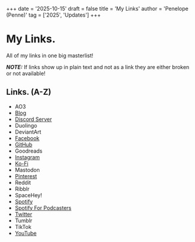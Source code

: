 +++
date = '2025-10-15'
draft = false
title = 'My Links'
author = 'Penelope (Penne)'
tag = ['2025', 'Updates']
+++

# My Links.

All of my links in one big masterlist!

***NOTE:*** If links show up in plain text and not as a link they are either broken or not available!

## Links. (A-Z)

- AO3
- [Blog](https://penne.blog/)
- [Discord Server](https://discord.gg/4SfTskXKaC)
- Duolingo
- DeviantArt
- [Facebook](https://www.facebook.com/nyanccat/)
- [GitHub](https://github.com/penne-not-pasta/)
- Goodreads
- [Instagram](https://instagram.com/azte.a)
- [Ko-Fi](https://ko-fi.com/R6R1V5XR6)
- Mastodon
- [Pinterest](https://www.pinterest.com/nonbinarybyte/)
- Reddit
- Ribblr
- SpaceHey!
- [Spotify](https://open.spotify.com/user/3154zryvfprva4adogotla324bzy)
- [Spotify For Podcasters](https://open.spotify.com/show/6VyG5SBv9bVEYROB9jphwW?si=4SIK2beIS5qYqTUshKnIVA)
- [Twitter](https://x.com/penne_not_pasta)
- Tumblr
- TikTok
- [YouTube](https://youtube.com/@nonbinarybyte)